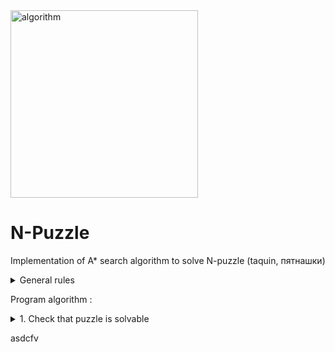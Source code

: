<img align="center" src="https://media.giphy.com/media/3orifdwhYHTto6JSec/giphy.gif" width="300" alt="algorithm"/>

# N-Puzzle
 Implementation of A* search algorithm to solve N-puzzle (taquin, пятнашки)

<details>
<summary> General rules </summary>

- game starts with a square board made up of N*N cells in random order;  
- every cell contains unique number from 1 to N^2 - 1 and one cell is empty;  
- algorithm has to find a valid sequence of moves to reach the final state, a.k.a the "snail solution"
- only move one can do in the N-puzzle is to swap the empty cell with one of its
  neighbors
```

    3-PUZZLE :  
   ───────────                                                     'SNAIL SOLUTION'
                                                                        ⤴
            ┌───╥───╥───┐                                 ┌───╥───╥───┐
            │ 3 │ 5 │   │                                 │ 1 │ 2 │ 3 │
            ╞───╪───╪───╡                                 ╞───╪───╪───╡
            │ 6 │ 7 │ 2 │ ──≻ some sequence of moves ──≻  │ 8 │   │ 4 │
            ╞───╪───╪───╡               ...               ╞───╪───╪───╡
            │ 4 │ 1 │ 8 │                                 │ 7 │ 6 │ 5 │
            └───╨───╨───┘                                 └───╨───╨───┘
                         ⤵                                            ⤵
                        INITIAL STATE                                 GOAL STATE
         
```
</details>

Program algorithm :
<details>
<summary> 1. Check that puzzle is solvable </summary>

Solvable cases :  
- N is `odd` and inversions number is `even` 
  - ```
    ┌───╥───╥───┐
    │ 3 │ 5 │   │     N = 3 is odd
    ╞───╪───╪───╡     inversions number = 13
    │ 6 │ 7 │ 2 │     (3,2) (3,1) (5,2) (5,4) (5,1) (6,2) (6,4) (6,1) (7,2)
    ╞───╪───╪───╡     (7,4) (7,1) (2,1) (4,1)
    │ 4 │ 1 │ 8 │
    └───╨───╨───┘
    ```
- N is `even` and 

</details>




asdcfv

